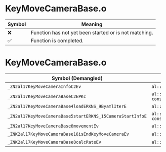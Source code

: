 # KeyMoveCameraBase.o
| Symbol | Meaning 
| ------------- | ------------- 
| :x: | Function has not yet been started or is not matching. 
| :white_check_mark: | Function is completed. 


# KeyMoveCameraBase.o
| Symbol (Demangled) | Symbol (Mangled) | Decompiled? |
| ------------- |  ------------- | ------------- |
| `_ZN2al17KeyMoveCameraInfoC2Ev` | `al::KeyMoveCameraInfo::KeyMoveCameraInfo(void)` | :white_check_mark: |
| `_ZN2al17KeyMoveCameraBaseC2EPKc` | `al::KeyMoveCameraBase::KeyMoveCameraBase(char const*)` | :white_check_mark: |
| `_ZN2al17KeyMoveCameraBase4loadERKNS_9ByamlIterE` | `al::KeyMoveCameraBase::load(al::ByamlIter const&)` | :white_check_mark: |
| `_ZN2al17KeyMoveCameraBase5startERKNS_15CameraStartInfoE` | `al::KeyMoveCameraBase::start(al::CameraStartInfo const&)` | :white_check_mark: |
| `_ZN2al17KeyMoveCameraBase8movementEv` | `al::KeyMoveCameraBase::movement(void)` | :white_check_mark: |
| `_ZNK2al17KeyMoveCameraBase18isEndKeyMoveCameraEv` | `al::KeyMoveCameraBase::isEndKeyMoveCamera(void)const` | :white_check_mark: |
| `_ZNK2al17KeyMoveCameraBase8calcRateEv` | `al::KeyMoveCameraBase::calcRate(void)const` | :white_check_mark: |
